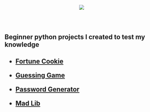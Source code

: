 <p align="center">
<img src="https://imgur.com/zvGI1KS.png alt="Traffic Examination"/>
</p>
<br />
<br />

<h2>Beginner python projects I created to test my knowledge<h2/>


- [Fortune Cookie](https://github.com/presicion25/python-projects/blob/main/FortuneCookie.py)


- [Guessing Game](https://github.com/presicion25/python-projects/blob/main/guessinggame.py)


- [Password Generator](https://github.com/presicion25/Python-Projects/tree/main/Password%20Generator)


- [Mad Lib](https://github.com/presicion25/python-projects/blob/main/madlib.py)
